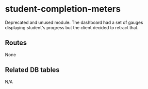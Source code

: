 # student-completion-meters

Deprecated and unused module. The dashboard had a set of gauges displaying student's progress but the client decided to retract that.

## Routes

None

## Related DB tables

N/A
